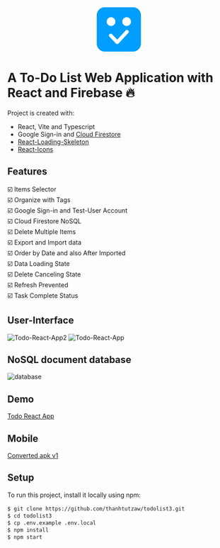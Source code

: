 
<div align="center">
<img src="public/assets/logo.svg" width="100" height="100" alt="logo" title="logo" /></div>
<h1 >A To-Do List Web Application with React and Firebase 🔥</h1>

Project is created with:
* React, Vite and Typescript
* Google Sign-in and [Cloud Firestore](https://github.com/thanhtutzaw/todolist3/blob/main/README.md#nosql-document-database)
* [React-Loading-Skeleton](https://www.npmjs.com/package/react-loading-skeleton)
* [React-Icons](https://www.npmjs.com/package/react-icons)

## Features
:ballot_box_with_check:	Items Selector\
:ballot_box_with_check:	Organize with Tags\
:ballot_box_with_check:	Google Sign-in and Test-User Account\
:ballot_box_with_check:	Cloud Firestore NoSQL\
:ballot_box_with_check:	Delete Multiple Items\
:ballot_box_with_check:	Export and Import data\
:ballot_box_with_check:	Order by Date and also After Imported\
:ballot_box_with_check:	Data Loading State\
:ballot_box_with_check:	Delete Canceling State\
:ballot_box_with_check:	Refresh Prevented\
:ballot_box_with_check:	Task Complete Status

## User-Interface
![Todo-React-App2](https://user-images.githubusercontent.com/71011043/235667990-ea94ea1b-30d0-4c8f-8cd6-448c16d8b1ff.png)
![Todo-React-App](https://github.com/thanhtutzaw/todolist3/assets/71011043/bbb5febf-d64a-4a3a-9505-e517c14cdaac)

## NoSQL document database
![database](https://github.com/thanhtutzaw/todolist3/assets/71011043/b73cd2cb-17dc-4d91-884d-be4cc5604831)

## Demo
[Todo React App](https://todolistzee3.netlify.app)
## Mobile
[Converted apk v1](https://drive.google.com/drive/folders/1bl4e6mg2v8FKn_CPRTDHl7bN8VMUPArO?usp=sharing)

## Setup
To run this project, install it locally using npm:

```
$ git clone https://github.com/thanhtutzaw/todolist3.git
$ cd todolist3
$ cp .env.example .env.local
$ npm install
$ npm start
```
